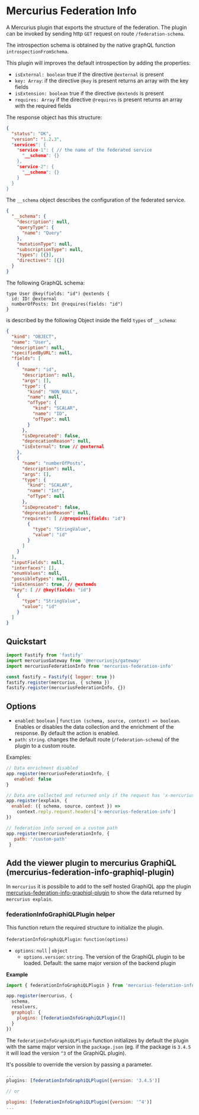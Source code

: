# Mercurius Federation Info

A Mercurius plugin that exports the structure of the federation.
The plugin can be invoked by sending http `GET` request on route `/federation-schema`.

The introspection schema is obtained by the native graphQL function `introspectionFromSchema`.

This plugin will improves the default introspection by adding the properties:

- `isExternal: boolean` true if the directive `@external` is present
- `key: Array`: if the directive `@key` is present returns an array with the key fields
- `isExtension: boolean` true if the directive `@extends` is present
- `requires: Array` if the directive `@requires` is present returns an array with the required fields

  
The response object has this structure:

```json
{
  "status": "OK",
  "version": '1.2.3",
  "services": {
    "service-1": { // the name of the federated service
      "__schema": {}
    },
    "service-2": {
      "__schema": {}
    }
  }
}
```

The `__schema` object describes the configuration of the federated service.

```json
{
  "__schema": {
    "description": null,
    "queryType": {
      "name": "Query"
    },
    "mutationType": null,
    "subscriptionType": null,
    "types": [{}],
    "directives": [{}]
  }
}
```

The following GraphQL schema:

```
type User @key(fields: "id") @extends {
  id: ID! @external
  numberOfPosts: Int @requires(fields: "id")
}
```

is described by the following Object inside the field `types` of `__schema`:

```json
{
  "kind": "OBJECT",
  "name": "User",
  "description": null,
  "specifiedByURL": null,
  "fields": [
    {
      "name": "id",
      "description": null,
      "args": [],
      "type": {
        "kind": "NON_NULL",
        "name": null,
        "ofType": {
          "kind": "SCALAR",
          "name": "ID",
          "ofType": null
        }
      },
      "isDeprecated": false,
      "deprecationReason": null,
      "isExternal": true // @external
    },
    {
      "name": "numberOfPosts",
      "description": null,
      "args": [],
      "type": {
        "kind": "SCALAR",
        "name": "Int",
        "ofType": null
      },
      "isDeprecated": false,
      "deprecationReason": null,
      "requires": [ //@requires(fields: "id")
        {
          "type": "StringValue",
          "value": "id"
        }
      ]
    }
  ],
  "inputFields": null,
  "interfaces": [],
  "enumValues": null,
  "possibleTypes": null,
  "isExtension": true, // @extends
  "key": [ // @key(fields: "id")
    {
      "type": "StringValue",
      "value": "id"
    }
  ]
}
```

## Quickstart

```js
import Fastify from 'fastify'
import mercuriusGateway from '@mercuriusjs/gateway'
import mercuriusFederationInfo from 'mercurius-federation-info'

const fastify = Fastify({ logger: true })
fastify.register(mercurius, { schema })
fastify.register(mercuriusFederationInfo, {})
```

## Options

- `enabled`: `boolean` | `function (schema, source, context) => boolean`.
  Enables or disables the data collection and the enrichment of the response. By default the action is enabled.
- `path`: `string`.
  changes the default route (`/federation-schema`) of the plugin to a custom route.

Examples:

```js
// Data enrichment disabled
app.register(mercuriusFederationInfo, {
   enabled: false
}
```

```js
// Data are collected and returned only if the request has 'x-mercurius-federation-info' header
app.register(explain, {
  enabled: ({ schema, source, context }) =>
    context.reply.request.headers['x-mercurius-federation-info']
})
```


```js
// federation info served on a custom path
app.register(mercuriusFederationInfo, {
   path: '/custom-path'
 }
```


## Add the viewer plugin to mercurius GraphiQL  (mercurius-federation-info-graphiql-plugin)

In `mercurius` it is possibile to add to the self hosted GraphiQL app
the plugin [mercurius-federation-info-graphiql-plugin](https://github.com/nearform/mercurius-federation-info-graphiql-plugin) to show the data returned by `mercurius explain`.

### federationInfoGraphiQLPlugin helper
This function return the required structure to initialize the plugin.

`federationInfoGraphiQLPlugin`: `function(options)`
- `options`: `null` | `object`
  - `options.version`: `string`. The version of the GraphiQL plugin to be loaded. Default: the same major version of the backend plugin

**Example**
```js
import { federationInfoGraphiQLPlugin } from 'mercurius-federation-info'

app.register(mercurius, {
  schema,
  resolvers,
  graphiql: {
    plugins: [federationInfoGraphiQLPlugin()]
  }
})
```

The `federationInfoGraphiQLPlugin` function initializes by default the plugin with the same major version in the `package.json` (eg. if the package is `3.4.5` it will load the version `^3` of the GraphiQL plugin).

It's possible to override the version by passing a parameter.

```javascript
...
plugins: [federationInfoGraphiQLPlugin({version: '3.4.5')]

// or 

plugins: [federationInfoGraphiQLPlugin({version: '^4')]
...
```
